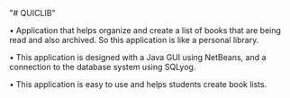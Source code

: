 "# QUICLIB" 

• Application that helps organize and create a list of books that are being read and also archived. So this application is like a personal library.

• This application is designed with a Java GUI using NetBeans, and a connection to the database system using SQLyog.

• This application is easy to use and helps students create book lists.
